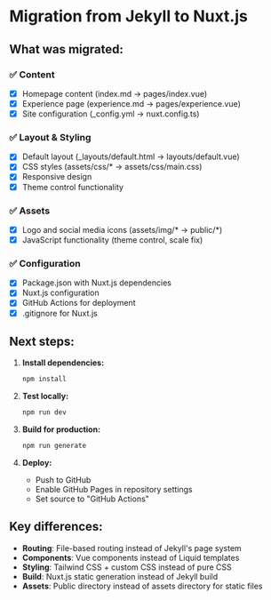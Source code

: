# Migration from Jekyll to Nuxt.js

## What was migrated:

### ✅ Content
- [x] Homepage content (index.md → pages/index.vue)
- [x] Experience page (experience.md → pages/experience.vue)
- [x] Site configuration (_config.yml → nuxt.config.ts)

### ✅ Layout & Styling
- [x] Default layout (_layouts/default.html → layouts/default.vue)
- [x] CSS styles (assets/css/* → assets/css/main.css)
- [x] Responsive design
- [x] Theme control functionality

### ✅ Assets
- [x] Logo and social media icons (assets/img/* → public/*)
- [x] JavaScript functionality (theme control, scale fix)

### ✅ Configuration
- [x] Package.json with Nuxt.js dependencies
- [x] Nuxt.js configuration
- [x] GitHub Actions for deployment
- [x] .gitignore for Nuxt.js

## Next steps:

1. **Install dependencies:**
   ```bash
   npm install
   ```

2. **Test locally:**
   ```bash
   npm run dev
   ```

3. **Build for production:**
   ```bash
   npm run generate
   ```

4. **Deploy:**
   - Push to GitHub
   - Enable GitHub Pages in repository settings
   - Set source to "GitHub Actions"

## Key differences:

- **Routing**: File-based routing instead of Jekyll's page system
- **Components**: Vue components instead of Liquid templates
- **Styling**: Tailwind CSS + custom CSS instead of pure CSS
- **Build**: Nuxt.js static generation instead of Jekyll build
- **Assets**: Public directory instead of assets directory for static files
